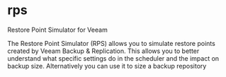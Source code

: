 # rps
Restore Point Simulator for Veeam

The Restore Point Simulator (RPS) allows you to simulate restore points created by Veeam Backup & Replication. This allows you to better understand what specific settings do in the scheduler and the impact on backup size. Alternatively you can use it to size a backup repository
